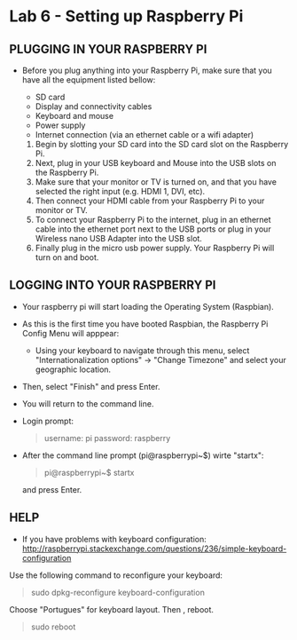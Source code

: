 # Lab 6 - Setting up Raspberry Pi

## PLUGGING IN YOUR RASPBERRY PI

* Before you plug anything into your Raspberry Pi, make sure that you have all the equipment listed bellow:
  - SD card
  - Display and connectivity cables
  - Keyboard and mouse
  - Power supply
  - Internet connection (via an ethernet cable or a wifi adapter)

  1. Begin by slotting your SD card into the SD card slot on the Raspberry Pi.
  2. Next, plug in your USB keyboard and Mouse into the USB slots on the Raspberry Pi.
  3. Make sure that your monitor or TV is turned on, and that you have selected the right input (e.g. HDMI 1, DVI, etc).
  4. Then connect your HDMI cable from your Raspberry Pi to your monitor or TV.
  5. To connect your Raspberry Pi to the internet, plug in an ethernet cable into the ethernet port next to the USB ports or
  plug in your Wireless nano USB Adapter into the USB slot. 
  6. Finally plug in the micro usb power supply. Your Raspberry Pi will turn on and boot.

## LOGGING INTO YOUR RASPBERRY PI

* Your raspberry pi will start loading the Operating System (Raspbian).
* As this is the first time you have booted Raspbian, the Raspberry Pi Config Menu will apppear:
  - Using your keyboard to navigate through this menu, select "Internationalization options" -> "Change Timezone" and select
  your geographic location. 
* Then, select "Finish" and press Enter.
* You will return to the command line.



* Login prompt:

  > username: pi
  > password: raspberry

* After the command line prompt (pi@raspberrypi~$) wirte "startx":

  > pi@raspberrypi~$ startx

  and press Enter.

## HELP

* If you have problems with keyboard configuration:
http://raspberrypi.stackexchange.com/questions/236/simple-keyboard-configuration

Use the following command to reconfigure your keyboard:

  > sudo dpkg-reconfigure keyboard-configuration

Choose "Portugues" for keyboard layout. Then , reboot.

  > sudo reboot


